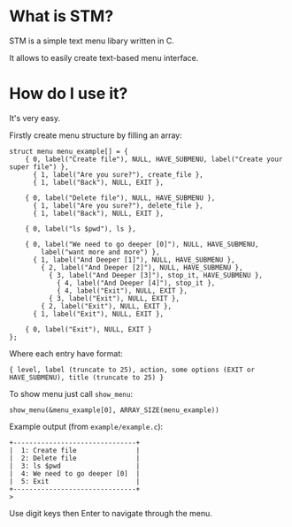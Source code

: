 # What is STM?
STM is a simple text menu libary written in C.

It allows to easily create text-based menu interface.

# How do I use it?

It's very easy.

Firstly create menu structure by filling an array:

	struct menu menu_example[] = {
		{ 0, label("Create file"), NULL, HAVE_SUBMENU, label("Create your super file") },
		  { 1, label("Are you sure?"), create_file },
		  { 1, label("Back"), NULL, EXIT },

		{ 0, label("Delete file"), NULL, HAVE_SUBMENU },
		  { 1, label("Are you sure?"), delete_file },
		  { 1, label("Back"), NULL, EXIT },
		
		{ 0, label("ls $pwd"), ls },
		
		{ 0, label("We need to go deeper [0]"), NULL, HAVE_SUBMENU,
			label("want more and more") },
		  { 1, label("And Deeper [1]"), NULL, HAVE_SUBMENU },
		    { 2, label("And Deeper [2]"), NULL, HAVE_SUBMENU },
		      { 3, label("And Deeper [3]"), stop_it, HAVE_SUBMENU },
		        { 4, label("And Deeper [4]"), stop_it },
		        { 4, label("Exit"), NULL, EXIT },
		      { 3, label("Exit"), NULL, EXIT },
		    { 2, label("Exit"), NULL, EXIT },
		  { 1, label("Exit"), NULL, EXIT },

		{ 0, label("Exit"), NULL, EXIT }
	};
	
  Where each entry have format:
  
  	{ level, label (truncate to 25), action, some options (EXIT or HAVE_SUBMENU), title (truncate to 25) }
	
  To show menu just call `show_menu`:
    
    show_menu(&menu_example[0], ARRAY_SIZE(menu_example))
    
  Example output (from `example/example.c`):
  
    +-------------------------------+
    |  1: Create file               |
    |  2: Delete file               |
    |  3: ls $pwd                   |
    |  4: We need to go deeper [0]  |
    |  5: Exit                      |
    +-------------------------------+
    > 

  Use digit keys then Enter to navigate through the menu.
    
